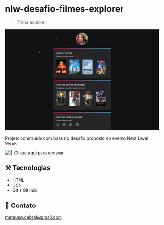 # nlw-desafio-filmes-explorer

> Trilha explorer

![preview](./.github/preview.png)

Projeto construído com base no desafio proposto no evento Next Level Week

![🔗 Clique aqui para acessar](https://mateus-cabral.github.io/nlw-desafio-filmes-explorer/)

## ⚒️ Tecnologias

- HTML
- CSS
- Git e GitHub

## 📱 Contato

mateusw.cabral@gmail.com

